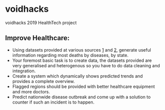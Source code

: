 # voidhacks
voidhacks 2019 HealthTech project 

## Improve Healthcare:

- Using datasets provided at various sources [1](http://mospi.nic.in/statistical-year-book-india/2018/199) and [2](https://data.gov.in/resources/number-cases-and-deaths-due-diseases-india-2000-2010), generate useful information regarding most deaths by diseases, by state.
- Your foremost basic task is to create data, the datasets provided are very generalised and heterogenous so you have to do data cleaning and integration.
- Create a system which dynamically shows predicted trends and provides a complete overview.
- Flagged regions should be provided with better healthcare equipment and more doctors.
- Predict nationwide disease outbreak and come up with a solution to counter if such an incident is to happen.

